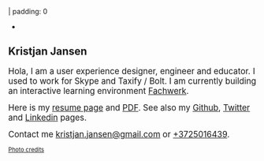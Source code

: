 | padding: 0

<f-image src="./kristjan_jansen.jpg" />

-

<section style="padding: var(--base6);">

# Kristjan Jansen

<big>Hola, I am a user experience designer, engineer and educator. I used to work for Skype and Taxify&nbsp;/&nbsp;Bolt. I am currently building an interactive learning environment <a href="https://designstem.github.io/fachwerk">Fachwerk</a>.</big>

<big>Here is my <a href="./resume">resume page</a> and <a href="./resume/kristjan_jansen_resume.pdf">PDF</a>. See also my [Github](http://github.com/kristjanjansen), [Twitter](http://twitter.com/kristjanjansen) and [Linkedin](http://ee.linkedin.com/pub/kristjan-jansen/15/b06/778) pages.</big>

<big>Contact me kristjan.jansen@gmail.com or [+3725016439](tel:+3725016439).</big>

<small><a href="https://tõ.nu">Photo credits</a><small>

</section>
